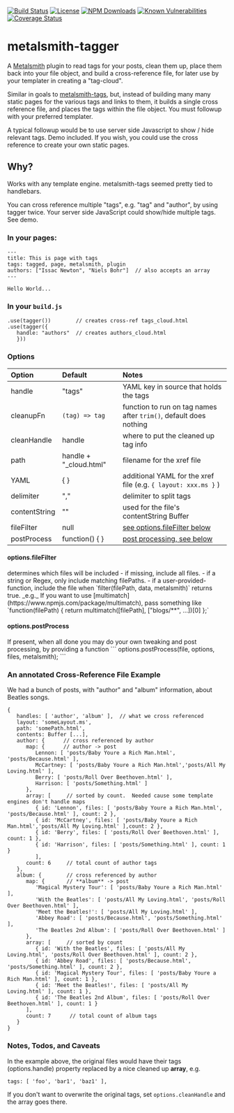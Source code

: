 [![Build Status](https://secure.travis-ci.org/MorganConrad/metalsmith-tagger.png)](http://travis-ci.org/MorganConrad/metalsmith-tagger)
[![License](http://img.shields.io/badge/license-MIT-A31F34.svg)](https://github.com/MorganConrad/metalsmith-tagger)
[![NPM Downloads](http://img.shields.io/npm/dm/metalsmith-tagger.svg)](https://www.npmjs.org/package/metalsmith-tagger)
[![Known Vulnerabilities](https://snyk.io/test/github/morganconrad/metalsmith-tagger/badge.svg)](https://snyk.io/test/github/morganconrad/metalsmith-tagger)
[![Coverage Status](https://coveralls.io/repos/github/MorganConrad/metalsmith-tagger/badge.svg)](https://coveralls.io/github/MorganConrad/metalsmith-tagger)
# metalsmith-tagger
A [Metalsmith](http://www.metalsmith.io/) plugin to read tags for your posts, clean them up, place them back into your file object, and build a cross-reference file, for later use by your templater in creating a "tag-cloud".

Similar in goals to [metalsmith-tags](https://www.npmjs.com/package/metalsmith-tags), but,
instead of building many many static pages for the various tags and links to them, it builds
a single cross reference file, and places the tags within the file object.  You must followup with your preferred templater.

A typical followup would be to use server side Javascript to show / hide relevant tags.  Demo included.
If you wish, you could use the cross reference to create your own static pages.

## Why?

Works with any template engine.  metalsmith-tags seemed pretty tied to handlebars.

You can cross reference multiple "tags", e.g. "tag" and "author", by using tagger twice.
Your server side JavaScript could show/hide multiple tags.  See demo.

### In your pages:

```
---
title: This is page with tags
tags: tagged, page, metalsmith, plugin
authors: ["Issac Newton", "Niels Bohr"]  // also accepts an array
---

Hello World...
```

### In your `build.js`

```
.use(tagger())        // creates cross-ref tags_cloud.html
.use(tagger({
   handle: "authors"  // creates authors_cloud.html
   }))
```


### Options

|Option | Default | Notes |
|:------|:--------|:------|
|handle        | "tags"                 | YAML key in source that holds the tags |
|cleanupFn     | `(tag) => tag`         | function to run on tag names after `trim()`, default does nothing |
|cleanHandle   | handle                 | where to put the cleaned up tag info |
|path          | handle + "_cloud.html" | filename for the xref file |
|YAML          | { }                    | additional YAML for the xref file (e.g. `{ layout: xxx.ms }` ) |
|delimiter     | ","                    | delimiter to split tags
|contentString | ""                     | used for the file's contentString Buffer |
|fileFilter    | null                   | <a href="#fileFilter">see options.fileFilter below</a> |
|postProcess   | function() { }         | <a href="#postProcess">post processing, see below</a>


<h4 id="contentString">options.fileFilter</h4>
determines which files will be included
 - if missing, include all files.
 - if a string or Regex, only include matching filePaths.
 - if a user-provided-function, include the file when `filter(filePath, data, metalsmith)` returns true.  
 _e.g._ If you want to use [multimatch](https://www.npmjs.com/package/multimatch), pass something like `function(filePath) { return multimatch([filePath], ["blogs/**", ...])[0] };`

<h4 id="postProcess">options.postProcess</h4>
If present, when all done you may do your own tweaking and post processing, by providing a function
```
options.postProcess(file, options, files, metalsmith);
```


### An annotated Cross-Reference File Example
We had a bunch of posts, with "author" and "album" information, about Beatles songs.

```
{
   handles: [ 'author', 'album' ],  // what we cross referenced
   layout: 'someLayout.ms',
   path: 'somePath.html',
   contents: Buffer [...],
   author: {      // cross referenced by author
      map: {      // author -> post
         Lennon: [ 'posts/Baby Youre a Rich Man.html', 'posts/Because.html' ],
         McCartney: [ 'posts/Baby Youre a Rich Man.html','posts/All My Loving.html' ],
         Berry: [ 'posts/Roll Over Beethoven.html' ],
         Harrison: [ 'posts/Something.html' ]
      },
      array: [     // sorted by count.  Needed cause some template engines don't handle maps
         { id: 'Lennon', files: [ 'posts/Baby Youre a Rich Man.html', 'posts/Because.html' ], count: 2 },
         { id: 'McCartney', files: [ 'posts/Baby Youre a Rich Man.html','posts/All My Loving.html' ],count: 2 },
         { id: 'Berry', files: [ 'posts/Roll Over Beethoven.html' ], count: 1 },
         { id: 'Harrison', files: [ 'posts/Something.html' ], count: 1 }
         ],
      count: 6     // total count of author tags
   },
   album: {        // cross referenced by author
      map: {       // **album** -> post
         'Magical Mystery Tour': [ 'posts/Baby Youre a Rich Man.html' ],
         'With the Beatles': [ 'posts/All My Loving.html', 'posts/Roll Over Beethoven.html' ],
         'Meet the Beatles!': [ 'posts/All My Loving.html' ],
         'Abbey Road': [ 'posts/Because.html', 'posts/Something.html' ],
         'The Beatles 2nd Album': [ 'posts/Roll Over Beethoven.html' ]
      },
      array: [     // sorted by count
         { id: 'With the Beatles', files: [ 'posts/All My Loving.html', 'posts/Roll Over Beethoven.html' ], count: 2 },
         { id: 'Abbey Road', files: [ 'posts/Because.html', 'posts/Something.html' ], count: 2 },
         { id: 'Magical Mystery Tour', files: [ 'posts/Baby Youre a Rich Man.html' ], count: 1 },
         { id: 'Meet the Beatles!', files: [ 'posts/All My Loving.html' ], count: 1 },
         { id: 'The Beatles 2nd Album', files: [ 'posts/Roll Over Beethoven.html' ], count: 1 }
      ],
      count: 7      // total count of album tags
   }
}
```


### Notes, Todos, and Caveats

In the example above, the original files would have their tags (options.handle) property replaced by a nice cleaned up **array**, e.g.

`tags: [ 'foo', 'bar1', 'baz1' ],`

If you don't want to overwrite the original tags, set `options.cleanHandle` and the array goes there.
